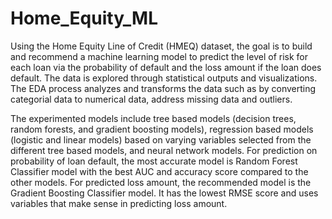 # Home_Equity_ML

Using the Home Equity Line of Credit (HMEQ) dataset, the goal is to build and recommend a machine learning model to predict the level of risk for each loan via the probability of default and the loss amount if the loan does default. The data is explored through statistical outputs and visualizations. The EDA process analyzes and transforms the data such as by converting categorial data to numerical data, address missing data and outliers. 

The experimented models include tree based models (decision trees, random forests, and gradient boosting models), regression based models (logistic and linear models) based on varying variables selected from the different tree based models, and neural network models. For prediction on probability of loan default, the most accurate model is Random Forest Classifier model with the best AUC and accuracy score compared to the other models. For predicted loss amount, the recommended model is the Gradient Boosting Classifier model. It has the lowest RMSE score and uses variables that make sense in predicting loss amount. 
